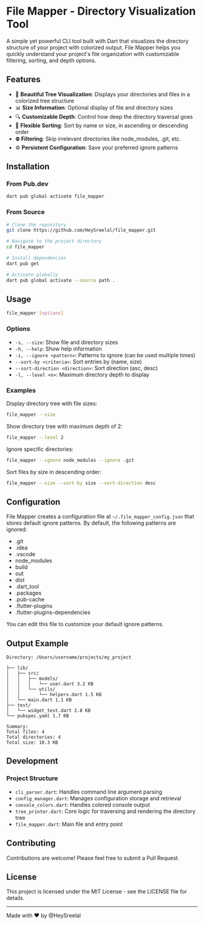 # File Mapper - Directory Visualization Tool

A simple yet powerful CLI tool built with Dart that visualizes the directory structure of your project with colorized output. File Mapper helps you quickly understand your project's file organization with customizable filtering, sorting, and depth options.

## Features

- 🌲 **Beautiful Tree Visualization**: Displays your directories and files in a colorized tree structure
- 📊 **Size Information**: Optional display of file and directory sizes
- 🔍 **Customizable Depth**: Control how deep the directory traversal goes
- 🔄 **Flexible Sorting**: Sort by name or size, in ascending or descending order
- ⛔ **Filtering**: Skip irrelevant directories like node_modules, .git, etc.
- ⚙️ **Persistent Configuration**: Save your preferred ignore patterns

## Installation

### From Pub.dev

```bash
dart pub global activate file_mapper
```

### From Source

```bash
# Clone the repository
git clone https://github.com/HeySreelal/file_mapper.git

# Navigate to the project directory
cd file_mapper

# Install dependencies
dart pub get

# Activate globally
dart pub global activate --source path .
```

## Usage

```bash
file_mapper [options]
```

### Options

- `-s, --size`: Show file and directory sizes
- `-h, --help`: Show help information
- `-i, --ignore <pattern>`: Patterns to ignore (can be used multiple times)
- `--sort-by <criteria>`: Sort entries by (name, size)
- `--sort-direction <direction>`: Sort direction (asc, desc)
- `-l, --level <n>`: Maximum directory depth to display

### Examples

Display directory tree with file sizes:
```bash
file_mapper --size
```

Show directory tree with maximum depth of 2:
```bash
file_mapper --level 2
```

Ignore specific directories:
```bash
file_mapper --ignore node_modules --ignore .git
```

Sort files by size in descending order:
```bash
file_mapper --size --sort-by size --sort-direction desc
```

## Configuration

File Mapper creates a configuration file at `~/.file_mapper_config.json` that stores default ignore patterns. By default, the following patterns are ignored:

- .git
- .idea
- .vscode
- node_modules
- build
- out
- dist
- .dart_tool
- .packages
- .pub-cache
- .flutter-plugins
- .flutter-plugins-dependencies

You can edit this file to customize your default ignore patterns.

## Output Example

```
Directory: /Users/username/projects/my_project

├── lib/
│   ├── src/
│   │   ├── models/
│   │   │   └── user.dart 3.2 KB
│   │   └── utils/
│   │       └── helpers.dart 1.5 KB
│   └── main.dart 1.1 KB
├── test/
│   └── widget_test.dart 2.8 KB
└── pubspec.yaml 1.7 KB

Summary:
Total files: 4
Total directories: 4
Total size: 10.3 KB
```

## Development

### Project Structure

- `cli_parser.dart`: Handles command line argument parsing
- `config_manager.dart`: Manages configuration storage and retrieval
- `console_colors.dart`: Handles colored console output
- `tree_printer.dart`: Core logic for traversing and rendering the directory tree
- `file_mapper.dart`: Main file and entry point

## Contributing

Contributions are welcome! Please feel free to submit a Pull Request.

## License

This project is licensed under the MIT License - see the LICENSE file for details.

---

Made with ❤️ by @HeySreelal